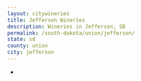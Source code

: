 ```yaml
---
layout: citywineries
title: Jefferson Wineries
description: Wineries in Jefferson, SD
permalink: /south-dakota/union/jefferson/
state: sd
county: union
city: jefferson
---
```

-
